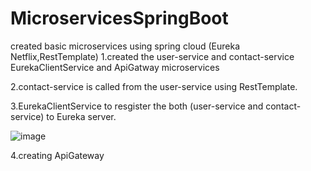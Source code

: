# MicroservicesSpringBoot
created basic microservices using spring cloud (Eureka Netflix,RestTemplate)
1.created the user-service and contact-service EurekaClientService and ApiGatway microservices

2.contact-service is called from the user-service using RestTemplate.

3.EurekaClientService to resgister the both (user-service and contact-service) to Eureka server.


![image](https://user-images.githubusercontent.com/22918656/177038897-8de067db-ed55-457e-a16f-dcf04574f3d2.png)

4.creating ApiGateway
